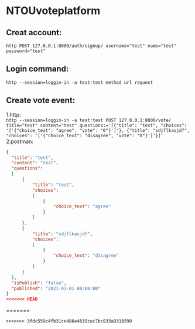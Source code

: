 # NTOUvoteplatform
## Creat account:<br />
  `http POST 127.0.0.1:8000/auth/signup/ username="test" name="test" password="test"`
    <br />
## Login command:<br />
  `http --session=loggin-in -a test:test method url request`
    <br />
## Create vote event:<br />
  1.http:<br />
  `http --session=loggin-in -a test:test POST 127.0.0.1:8000/vote/ title="test" content="test" questions:='[{"title": "test", "choices": '['{"choice_text": "agree", "vote": "0"}']'}, {"title": "sdjflkasjdf", "choices": '['{"choice_text": "disagree", "vote": "0"}']'}]'`
    <br />
  2.postman:<br />
  ```json
  {
    "title": "test",
    "content": "test",
    "questions": 
    [
        {
            "title": "test",
            "choices":
            [
                {
                    "choice_text": "agree"
                }
            ]
        },
        {
            "title": "sdjflkasjdf",
            "choices":
            [
                {
                    "choice_text": "disagree"
                }
            ]
        }
    ],
    "isPublish": "false",
    "published": "2021-01-01 00:00:00" 
}
<<<<<<< HEAD
```
=======
```
>>>>>>> 3fdc559c4fb31ce486e4639cec7bc833a9310590
